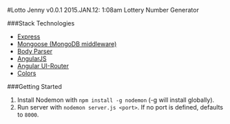 #Lotto Jenny v0.0.1
2015.JAN.12: 1:08am
Lottery Number Generator

###Stack Technologies
- [Express](http://expressjs.com/)
- [Mongoose (MongoDB middleware)](http://mongoosejs.com/)
- [Body Parser](https://www.npmjs.com/package/body-parser)
- [AngularJS](https://angularjs.org/)
- [Angular UI-Router](http://angular-ui.github.io/ui-router/site/#/api/ui.router)
- [Colors](https://www.npmjs.com/package/colors)

###Getting Started
1. Install Nodemon with ``` npm install -g nodemon ``` (-g will install globally).
2. Run server with ``` nodemon server.js <port> ```.  If no port is defined, defaults to ```8000```.
